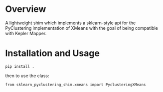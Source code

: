 # Overview

A lightweight shim which implements a sklearn-style api for the PyClustering implementation of XMeans with the goal of being compatible with Kepler Mapper.

# Installation and Usage

`pip install .`

then to use the class:

`from sklearn_pyclustering_shim.xmeans import PyclusteringXMeans`